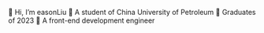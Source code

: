 👋 Hi, I’m easonLiu
👀 A student of China University of Petroleum
🌱 Graduates of 2023 
💞️ A front-end development engineer

<!---
ljr0425/ljr0425 is a ✨ special ✨ repository because its `README.md` (this file) appears on your GitHub profile.
You can click the Preview link to take a look at your changes.
--->
